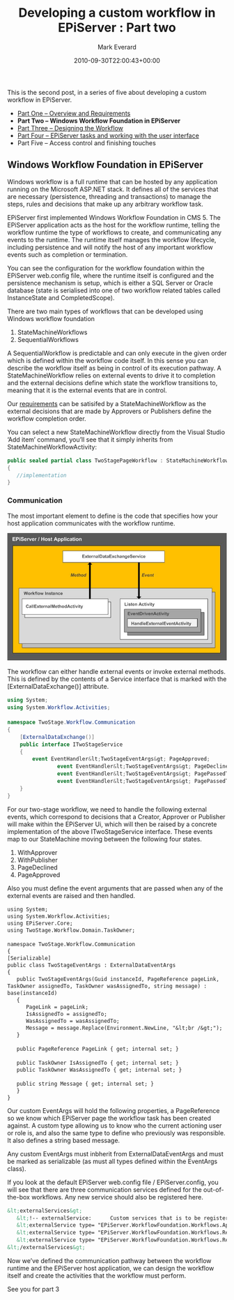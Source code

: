 ﻿---
title: 'Developing a custom workflow in EPiServer : Part two'
date: 2010-09-30T22:00:43+00:00
author: Mark Everard
layout: post
color: rgb(0,0,0)
permalink: /2010/09/30/developing-a-custom-workflow-in-episerver-part-two/
dsq_thread_id:
  - "1073080540"
categories:
  - Episerver
---
This is the second post, in a series of five about developing a custom workflow in EPiServer.

* <a title="Part One - Overview and Requirements" href="/2010/09/29/developing-a-custom-workflow-in-episerver-part-one/">Part One &#8211; Overview and Requirements</a>
* **Part Two &#8211; Windows Workflow Foundation in EPiServer**
* <a title="Windows Workflow Foundation in EPiServer" href="/2010/11/10/developing-a-custom-workflow-in-episerver-part-three/">Part Three &#8211; Designing the Workflow</a>
* <a title="EPiServer tasks and working with the user interface" href="/2011/01/24/developing-a-custom-workflow-in-episerver-part-four-2/">Part Four &#8211; EPiServer tasks and working with the user interface</a>
* Part Five &#8211; Access control and finishing touches

## Windows Workflow Foundation in EPiServer

Windows workflow is a full runtime that can be hosted by any application running on the Microsoft ASP.NET stack. It defines all of the services that are necessary (persistence, threading and transactions) to manage the steps, rules and decisions that make up any arbitrary workflow task.

EPiServer first implemented Windows Workflow Foundation in CMS 5. The EPiServer application acts as the host for the workflow runtime, telling the workflow runtime the type of workflows to create, and communicating any events to the runtime. The runtime itself manages the workflow lifecycle, including persistence and will notify the host of any important workflow events such as completion or termination.

You can see the configuration for the workflow foundation within the EPiServer web.config file, where the runtime itself is configured and the persistence mechanism is setup, which is either a SQL Server or Oracle database (state is serialised into one of two workflow related tables called InstanceState and CompletedScope).

There are two main types of workflows that can be developed using Windows workflow foundation

  1. StateMachineWorkflows
  2. SequentialWorkflows

A SequentialWorkflow is predictable and can only execute in the given order which is defined within the workflow code itself. In this sense you can describe the workflow itself as being in control of its execution pathway. A StateMachineWorkflow relies on external events to drive it to completion and the external decisions define which state the workflow transitions to, meaning that it is the external events that are in control.

Our <a title="Part One - Overview and Requirements" href="/2010/09/29/developing-a-custom-workflow-in-episerver-part-one/">requirements</a> can be satisifed by a StateMachineWorkflow as the external decisions that are made by Approvers or Publishers define the workflow completion order.

You can select a new StateMachineWorkflow directly from the Visual Studio &#8216;Add item&#8217; command, you&#8217;ll see that it simply inherits from StateMachineWorkflowActivity:

~~~csharp
public sealed partial class TwoStagePageWorkflow : StateMachineWorkflowActivity
{
   //implementation
}
~~~

### Communication

The most important element to define is the code that specifies how your host application communicates with the workflow runtime.

![Workflow foundation diagram](/assets/uploads/2010/12/WorkflowFoundationDiagram.jpg)

The workflow can either handle external events or invoke external methods. This is defined by the contents of a Service interface that is marked with the [ExternalDataExchange()] attribute.

~~~csharp
using System;
using System.Workflow.Activities;

namespace TwoStage.Workflow.Communication
{
	[ExternalDataExchange()]
	public interface ITwoStageService
	{
		event EventHandler&lt;TwoStageEventArgs&gt; PageApproved;
                event EventHandler&lt;TwoStageEventArgs&gt; PageDeclined;
                event EventHandler&lt;TwoStageEventArgs&gt; PagePassedToApprover;
                event EventHandler&lt;TwoStageEventArgs&gt; PagePassedToPublisher;
	}
}
~~~

For our two-stage workflow, we need to handle the following external events, which correspond to decisions that a Creator, Approver or Publisher will make within the EPiServer Ui, which will then be raised by a concrete implementation of the above ITwoStageService interface. These events map to our StateMachine moving between the following four states.

1. WithApprover
2. WithPublisher
3. PageDeclined
4. PageApproved

Also you must define the event arguments that are passed when any of the external events are raised and then handled.

~~~cshsrp
using System;
using System.Workflow.Activities;
using EPiServer.Core;
using TwoStage.Workflow.Domain.TaskOwner;

namespace TwoStage.Workflow.Communication
{
[Serializable]
public class TwoStageEventArgs : ExternalDataEventArgs
{
   public TwoStageEventArgs(Guid instanceId, PageReference pageLink, TaskOwner assignedTo, TaskOwner wasAssignedTo, string message) : base(instanceId)
   {
      PageLink = pageLink;
      IsAssignedTo = assignedTo;
      WasAssignedTo = wasAssignedTo;
      Message = message.Replace(Environment.NewLine, "&lt;br /&gt;");
   }

   public PageReference PageLink { get; internal set; }

   public TaskOwner IsAssignedTo { get; internal set; }
   public TaskOwner WasAssignedTo { get; internal set; }

   public string Message { get; internal set; }
   }
}
~~~

Our custom EventArgs will hold the following properties, a PageReference so we know which EPiServer page the workflow task has been created against. A custom type allowing us to know who the current actioning user or role is, and also the same type to define who previously was responsible. It also defines a string based message.

Any custom EventArgs must inbherit from ExternalDataEventArgs and must be marked as serializable (as must all types defined within the EventArgs class).

If you look at the default EPiServer web.config file / EPiServer.config, you will see that there are three communication services defined for the out-of-the-box workflows. Any new service should also be registered here.

~~~xml
&lt;externalServices&gt;
   &lt;!-- externalService:      Custom services that is to be registered with workflow runtime--&gt;
   &lt;externalService type= "EPiServer.WorkflowFoundation.Workflows.ApprovalService,EPiServer.WorkflowFoundation" /&gt;
   &lt;externalService type= "EPiServer.WorkflowFoundation.Workflows.ReadyForTranslationService,EPiServer.WorkflowFoundation" /&gt;
   &lt;externalService type= "EPiServer.WorkflowFoundation.Workflows.RequestForFeedbackService,EPiServer.WorkflowFoundation" /&gt;
&lt;/externalServices&gt;
~~~

Now we&#8217;ve defined the communication pathway between the workflow runtime and the EPiServer host application, we can design the workflow itself and create the activities that the workflow must perform.

See you for part 3 